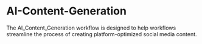 # AI-Content-Generation
The AI_Content_Generation workflow is designed to help workflows streamline the process of creating platform-optimized social media content.
